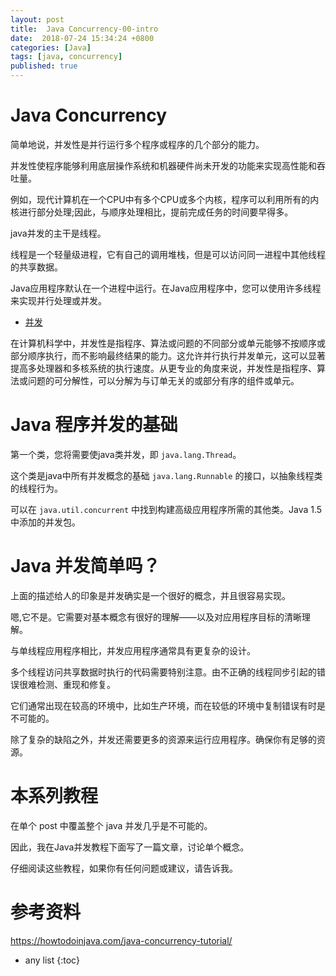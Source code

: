 ```yaml
---
layout: post
title:  Java Concurrency-00-intro
date:  2018-07-24 15:34:24 +0800
categories: [Java]
tags: [java, concurrency]
published: true
---
```


# Java Concurrency

简单地说，并发性是并行运行多个程序或程序的几个部分的能力。

并发性使程序能够利用底层操作系统和机器硬件尚未开发的功能来实现高性能和吞吐量。

例如，现代计算机在一个CPU中有多个CPU或多个内核，程序可以利用所有的内核进行部分处理;因此，与顺序处理相比，提前完成任务的时间要早得多。

java并发的主干是线程。

线程是一个轻量级进程，它有自己的调用堆栈，但是可以访问同一进程中其他线程的共享数据。

Java应用程序默认在一个进程中运行。在Java应用程序中，您可以使用许多线程来实现并行处理或并发。

- [并发](https://en.wikipedia.org/wiki/Concurrency_%28computer_science%29)

在计算机科学中，并发性是指程序、算法或问题的不同部分或单元能够不按顺序或部分顺序执行，而不影响最终结果的能力。这允许并行执行并发单元，这可以显著提高多处理器和多核系统的执行速度。从更专业的角度来说，并发性是指程序、算法或问题的可分解性，可以分解为与订单无关的或部分有序的组件或单元。

# Java 程序并发的基础

第一个类，您将需要使java类并发，即 `java.lang.Thread`。

这个类是java中所有并发概念的基础 `java.lang.Runnable` 的接口，以抽象线程类的线程行为。

可以在 `java.util.concurrent` 中找到构建高级应用程序所需的其他类。Java 1.5中添加的并发包。

# Java 并发简单吗？

上面的描述给人的印象是并发确实是一个很好的概念，并且很容易实现。

嗯,它不是。它需要对基本概念有很好的理解——以及对应用程序目标的清晰理解。

与单线程应用程序相比，并发应用程序通常具有更复杂的设计。

多个线程访问共享数据时执行的代码需要特别注意。由不正确的线程同步引起的错误很难检测、重现和修复。

它们通常出现在较高的环境中，比如生产环境，而在较低的环境中复制错误有时是不可能的。

除了复杂的缺陷之外，并发还需要更多的资源来运行应用程序。确保你有足够的资源。

# 本系列教程

在单个 post 中覆盖整个 java 并发几乎是不可能的。

因此，我在Java并发教程下面写了一篇文章，讨论单个概念。

仔细阅读这些教程，如果你有任何问题或建议，请告诉我。

# 参考资料

https://howtodoinjava.com/java-concurrency-tutorial/

* any list
{:toc}